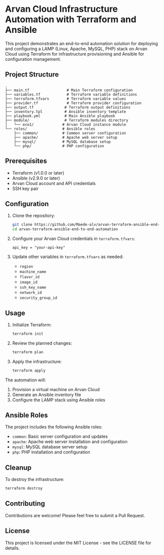 # Arvan Cloud Infrastructure Automation with Terraform and Ansible

This project demonstrates an end-to-end automation solution for deploying and configuring a LAMP (Linux, Apache, MySQL, PHP) stack on Arvan Cloud using Terraform for infrastructure provisioning and Ansible for configuration management.

## Project Structure

```
.
├── main.tf                 # Main Terraform configuration
├── variables.tf            # Terraform variable definitions
├── terraform.tfvars        # Terraform variable values
├── provider.tf             # Terraform provider configuration
├── output.tf              # Terraform output definitions
├── inventory.tpl          # Ansible inventory template
├── playbook.yml           # Main Ansible playbook
├── module/                # Terraform modules directory
│   └── eco1/             # Arvan Cloud instance module
└── roles/                # Ansible roles
    ├── common/           # Common server configuration
    ├── apache/           # Apache web server setup
    ├── mysql/            # MySQL database setup
    └── php/              # PHP configuration
```

## Prerequisites

- Terraform (v1.0.0 or later)
- Ansible (v2.9.0 or later)
- Arvan Cloud account and API credentials
- SSH key pair

## Configuration

1. Clone the repository:
   ```bash
   git clone https://github.com/Maede-alv/arvan-terraform-ansible-end-to-end-automation.git
   cd arvan-terraform-ansible-end-to-end-automation
   ```

2. Configure your Arvan Cloud credentials in `terraform.tfvars`:
   ```hcl
   api_key = "your-api-key"
   ```

3. Update other variables in `terraform.tfvars` as needed:
   - `region`
   - `machine_name`
   - `flavor_id`
   - `image_id`
   - `ssh_key_name`
   - `network_id`
   - `security_group_id`

## Usage

1. Initialize Terraform:
   ```bash
   terraform init
   ```

2. Review the planned changes:
   ```bash
   terraform plan
   ```

3. Apply the infrastructure:
   ```bash
   terraform apply
   ```

The automation will:
1. Provision a virtual machine on Arvan Cloud
2. Generate an Ansible inventory file
3. Configure the LAMP stack using Ansible roles

## Ansible Roles

The project includes the following Ansible roles:

- `common`: Basic server configuration and updates
- `apache`: Apache web server installation and configuration
- `mysql`: MySQL database server setup
- `php`: PHP installation and configuration

## Cleanup

To destroy the infrastructure:
```bash
terraform destroy
```

## Contributing

Contributions are welcome! Please feel free to submit a Pull Request.

## License

This project is licensed under the MIT License - see the LICENSE file for details.